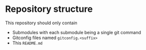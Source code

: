 # Repository structure

This repository should only contain
* Submodules with each submodule being a single git command
* Gitconfig files named `gitconfig.<suffix>`
* This `README.md`